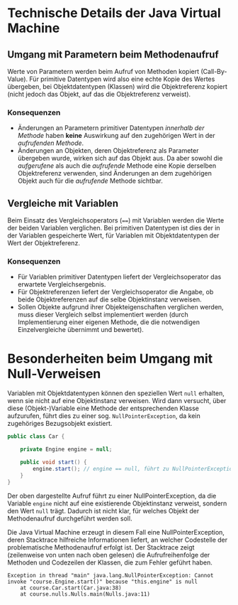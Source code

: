# Technische Details der Java Virtual Machine

## Umgang mit Parametern beim Methodenaufruf

Werte von Parametern werden beim Aufruf von Methoden kopiert
(Call-By-Value). Für primitive Datentypen wird also eine echte Kopie
des Wertes übergeben, bei Objektdatentypen (Klassen) wird die
Objektreferenz kopiert (nicht jedoch das Objekt, auf das die Objektreferenz
verweist).

### Konsequenzen

* Änderungen an Parametern primitiver Datentypen *innerhalb der Methode* haben **keine** Auswirkung auf den zugehörigen
  Wert in der *aufrufenden Methode*.
* Änderungen an Objekten, deren Objektreferenz als Parameter übergeben wurde, wirken sich auf das Objekt aus. Da aber
  sowohl die *aufgerufene* als auch die *aufrufende* Methode eine Kopie derselben Objektreferenz verwenden, sind
  Änderungen an dem zugehörigen Objekt auch für die *aufrufende* Methode sichtbar.

## Vergleiche mit Variablen

Beim Einsatz des Vergleichsoperators (`==`) mit Variablen werden
die Werte der beiden Variablen verglichen. Bei primitiven Datentypen
ist dies der in der Variablen gespeicherte Wert, für Variablen mit
Objektdatentypen der Wert der Objektreferenz.

### Konsequenzen

* Für Variablen primitiver Datentypen liefert der Vergleichsoperator das erwartete Vergleichsergebnis.
* Für Objektreferenzen liefert der Vergleichsoperator die Angabe, ob beide Objektreferenzen auf die selbe Objektinstanz
  verweisen.
* Sollen Objekte aufgrund ihrer Objekteigenschaften verglichen werden, muss dieser Vergleich selbst implementiert
  werden (durch Implementierung einer eigenen Methode, die die notwendigen Einzelvergleiche übernimmt und bewertet).

# Besonderheiten beim Umgang mit Null-Verweisen

Variablen mit Objektdatentypen können den speziellen Wert `null`
erhalten, wenn sie nicht auf eine Objektinstanz verweisen.
Wird dann versucht, über diese (Objekt-)Variable eine Methode der
entsprechenden Klasse aufzurufen, führt dies zu einer sog.
`NullPointerException`, da kein zugehöriges Bezugsobjekt existiert.

```java
public class Car {

    private Engine engine = null;

    public void start() {
        engine.start(); // engine == null, führt zu NullPointerException
    }
}
```

Der oben dargestellte Aufruf führt zu einer NullPointerException,
da die Variable `engine` nicht auf eine existierende Objektinstanz
verweist, sondern den Wert `null` trägt. Dadurch ist nicht klar, für
welches Objekt der Methodenaufruf durchgeführt werden soll.

Die Java Virtual Machine erzeugt in diesem Fall eine NullPointerException,
deren Stacktrace hilfreiche Informationen liefert, an welcher
Codestelle der problematische Methodenaufruf erfolgt ist.
Der Stacktrace zeigt (zeilenweise von unten nach oben gelesen) die
Aufrufreihenfolge der Methoden und Codezeilen der Klassen, die zum
Fehler geführt haben.

```
Exception in thread "main" java.lang.NullPointerException: Cannot invoke "course.Engine.start()" because "this.engine" is null
	at course.Car.start(Car.java:38)
	at course.nulls.Nulls.main(Nulls.java:11)
```